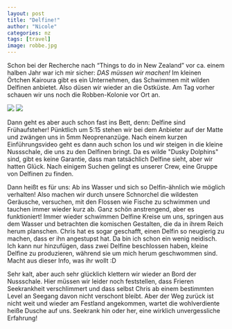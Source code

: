 ```yaml
---
layout: post
title: "Delfine!"
author: "Nicole"
categories: nz
tags: [travel]
image: robbe.jpg
---
```

Schon bei der Recherche nach “Things to do in New Zealand” vor ca. einem halben Jahr war ich mir sicher: *DAS müssen wir machen!* Im kleinen Örtchen Kairoura gibt es ein Unternehmen, das Schwimmen mit wilden Delfinen anbietet. Also düsen wir wieder an die Ostküste. Am Tag vorher schauen wir uns noch die Robben-Kolonie vor Ort an.

![](/assets/img/nz/delfine-robbe-kolonie.jpg)
![](/assets/img/nz/delfine-robbe-2.jpg)

Dann geht es aber auch schon fast ins Bett, denn: Delfine sind Frühaufsteher!
Pünktlich um 5:15 stehen wir bei dem Anbieter auf der Matte und zwängen uns in 5mm Neoprenanzüge. Nach einem kurzen Einführungsvideo geht es dann auch schon los und wir steigen in die kleine Nussschale, die uns zu den Delfinen bringt. Da es wilde "Dusky Dolphins" sind, gibt es keine Garantie, dass man tatsächlich Delfine sieht, aber wir hatten Glück. Nach einigem Suchen gelingt es unserer Crew, eine Gruppe von Delfinen zu finden.

Dann heißt es für uns: Ab ins Wasser und sich so Delfin-ähnlich wie möglich verhalten! Also machen wir durch unsere Schnorchel die wildesten Geräusche, versuchen, mit den Flossen wie Fische zu schwimmen und tauchen immer wieder kurz ab. Ganz schön anstrengend, aber es funktioniert! Immer wieder schwimmen Delfine Kreise um uns, springen aus dem Wasser und betrachten die komischen Gestalten, die da in ihrem Reich herum planschen. Chris hat es sogar geschafft, einen Delfin so neugierig zu machen, dass er ihn angestupst hat. Da bin ich schon ein wenig neidisch. Ich kann nur hinzufügen, dass zwei Delfine beschlossen haben, kleine Delfine zu produzieren, während sie um mich herum geschwommen sind. Macht aus dieser Info, was ihr wollt :D

Sehr kalt, aber auch sehr glücklich klettern wir wieder an Bord der Nussschale. Hier müssen wir leider noch feststellen, dass Frieren Seekrankheit verschlimmert und dass selbst Chris ab einem bestimmten Level an Seegang davon nicht verschont bleibt. Aber der Weg zurück ist nicht weit und wieder am Festland angekommen, wartet die wohlverdiente heiße Dusche auf uns. Seekrank hin oder her, eine wirklich unvergessliche Erfahrung!